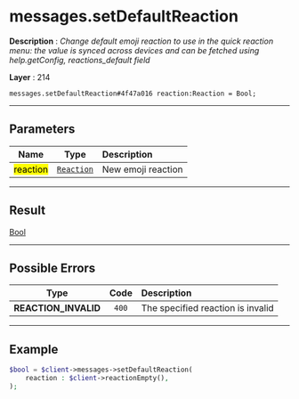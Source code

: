 # messages.setDefaultReaction

**Description** : *Change default emoji reaction to use in the quick reaction menu: the value is synced across devices and can be fetched using help\.getConfig, reactions\_default field*

**Layer** : 214

```tl
messages.setDefaultReaction#4f47a016 reaction:Reaction = Bool;
```

---

## Parameters

| Name | Type | Description |
| :---: | :---: | :--- |
| <mark>reaction</mark> | [`Reaction`](type/Reaction) | New emoji reaction |

---

## Result

[Bool](type/Bool)

---

## Possible Errors

| Type | Code | Description |
| :---: | :---: | :--- |
| **REACTION_INVALID** | `400` | The specified reaction is invalid |

---

## Example

```php
$bool = $client->messages->setDefaultReaction(
	reaction : $client->reactionEmpty(),
);
```